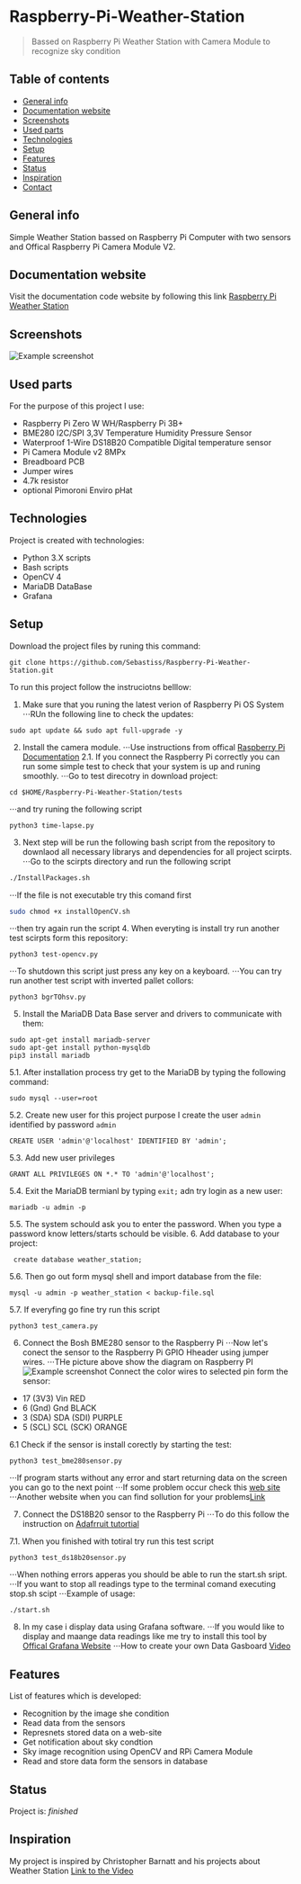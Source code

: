 # Raspberry-Pi-Weather-Station
> Bassed on Raspberry Pi Weather Station with Camera Module to recognize sky condition

## Table of contents
* [General info](#general-info)
* [Documentation website](#documentation-website)
* [Screenshots](#screenshots)
* [Used parts](#used-parts)
* [Technologies](#technologies)
* [Setup](#setup)
* [Features](#features)
* [Status](#status)
* [Inspiration](#inspiration)
* [Contact](#contact)

## General info
Simple Weather Station bassed on Raspberry Pi Computer with two sensors and Offical Raspberry Pi Camera Module V2.

## Documentation website
Visit the documentation code website by following this link [Raspberry Pi Weather Station](https://sebastiss.github.io/Raspberry-Pi-Weather-Station/) 

## Screenshots
![Example screenshot](./img/weather.png)

## Used parts
For the purpose of this project I use:
* Raspberry Pi Zero W WH/Raspberry Pi 3B+
* BME280 I2C/SPI 3,3V Temperature Humidity Pressure Sensor
* Waterproof 1-Wire DS18B20 Compatible Digital temperature sensor
* Pi Camera Module v2 8MPx
* Breadboard PCB 
* Jumper wires
* 4.7k resistor
* optional Pimoroni Enviro pHat
	
## Technologies
Project is created with technologies:
* Python 3.X scripts
* Bash scripts
* OpenCV 4
* MariaDB DataBase
* Grafana
	
## Setup
Download the project files by runing this command:
```
git clone https://github.com/Sebastiss/Raspberry-Pi-Weather-Station.git
```
To run this project follow the instruciotns belllow:
1. Make sure that you runing the latest verion of Raspberry Pi OS System
⋅⋅⋅RUn the following line to check the updates:
```
sudo apt update && sudo apt full-upgrade -y
```
2. Install the camera module.
⋅⋅⋅Use instructions from offical [Raspberry Pi Documentation](https://www.raspberrypi.org/documentation/configuration/camera.md)
2.1. If you connect the Raspberry Pi correctly you can run some simple test to check that your system is up and runing smoothly.
⋅⋅⋅Go to test direcotry in download project:
```
cd $HOME/Raspberry-Pi-Weather-Station/tests
```
⋅⋅⋅and try runing the following script
```
python3 time-lapse.py
```
3. Next step will be run the following bash script from the repository to downlaod all necessary librarys and dependencies for all project scirpts.
⋅⋅⋅Go to the scirpts directory and run the following script
```bash
./InstallPackages.sh
```
⋅⋅⋅If the file is not executable try this comand first
```bash
sudo chmod +x installOpenCV.sh
```
⋅⋅⋅then try again run the script
4. When everyting is install try run another test scirpts form this repository:
```
python3 test-opencv.py
```
⋅⋅⋅To shutdown this script just press any key on a keyboard.
⋅⋅⋅You can try run another test script with inverted pallet collors:
```
python3 bgrTOhsv.py
```
5. Install the MariaDB Data Base server and drivers to communicate with them:
```
sudo apt-get install mariadb-server
sudo apt-get install python-mysqldb
pip3 install mariadb
```
5.1. After installation process try get to the MariaDB by typing the following command:
```
sudo mysql --user=root
```
5.2. Create new user for this project purpose I create the user `admin` identified by password `admin`
```mysql
CREATE USER 'admin'@'localhost' IDENTIFIED BY 'admin';
```
5.3. Add new user privileges
```mysql
GRANT ALL PRIVILEGES ON *.* TO 'admin'@'localhost';
```
5.4. Exit the MariaDB termianl by typing `exit;` adn try login as a new user:
```
mariadb -u admin -p
```
5.5. The system schould ask you to enter the password. When you type a password know letters/starts schould be visible.
6. Add database to your project:
```mysql
 create database weather_station;
```
5.6. Then go out form mysql shell and import database from the file:
```mysql
mysql -u admin -p weather_station < backup-file.sql
```
5.7. If everyfing go fine try run this script
```
python3 test_camera.py
```
6. Connect the Bosh BME280 sensor to the Raspberry Pi
⋅⋅⋅Now let's conect the sensor to the Raspberry Pi GPIO Hheader using jumper wires. 
⋅⋅⋅THe picture above show the diagram on Raspberry PI ![Example screenshot](./img/GPIOPinoutDiagramBME280.png)
Connect the color wires to selected pin form the sensor:
* 17 (3V3) 	Vin	RED
* 6 (Gnd) 	Gnd	BLACK
* 3 (SDA) 	SDA (SDI) PURPLE
* 5 (SCL) 	SCL (SCK) ORANGE

6.1 Check if the sensor is install corectly by starting the test:
```
python3 test_bme280sensor.py
```
⋅⋅⋅If program starts without any error and start returning data on the screen you can go to the next point
⋅⋅⋅If some problem occur check this [web site](https://learn.adafruit.com/adafruit-bmp280-barometric-pressure-plus-temperature-sensor-breakout)
⋅⋅⋅Another website when you can find sollution for your problems[Link](https://shop.pimoroni.com/products/bme280-breakout)

7. Connect the DS18B20 sensor to the Raspberry Pi
⋅⋅⋅To do this follow the instruction on [Adafrruit tutortial](https://learn.adafruit.com/adafruits-raspberry-pi-lesson-11-ds18b20-temperature-sensing)

7.1. When you finished with totiral try run this test script
```
python3 test_ds18b20sensor.py
```
⋅⋅⋅When nothing errors apperas you should be able to run the start.sh sript.
⋅⋅⋅If you want to stop all readings type to the terminal comand executing stop.sh scipt
⋅⋅⋅Example of usage:
```
./start.sh
```
8. In my case i display data using Grafana software.
⋅⋅⋅If you would like to display and maange data readings like me try to install this tool by [Offical Grafana Website](https://grafana.com/tutorials/install-grafana-on-raspberry-pi/#install-grafana)
⋅⋅⋅How to create your own Data Gasboard [Video](https://www.youtube.com/watch?v=WP8cpvX7nl0)

## Features
List of features which is developed:
* Recognition by the image she condition
* Read data from the sensors
* Represnets stored data on a web-site
* Get notification about sky condtion
* Sky image recognition using OpenCV and RPi Camera Module
* Read and store data form the sensors in database


## Status
Project is: _finished_

## Inspiration
My project is inspired by Christopher Barnatt and his projects about Weather Station [Link to the Video](https://www.youtube.com/watch?v=ChQpD2gsC20)
